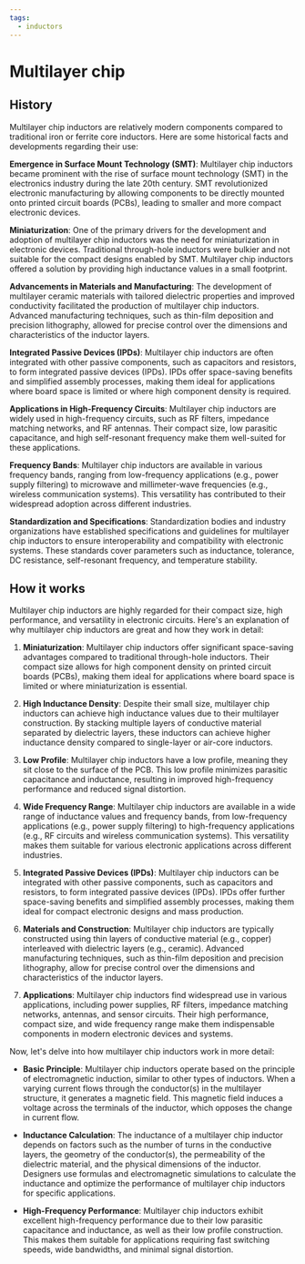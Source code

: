```yaml
---
tags:
  - inductors
---
```



# Multilayer chip

## History

Multilayer chip inductors are relatively modern components compared to traditional iron or ferrite core inductors. Here are some historical facts and developments regarding their use:

**Emergence in Surface Mount Technology (SMT)**: Multilayer chip inductors became prominent with the rise of surface mount technology (SMT) in the electronics industry during the late 20th century. SMT revolutionized electronic manufacturing by allowing components to be directly mounted onto printed circuit boards (PCBs), leading to smaller and more compact electronic devices.

**Miniaturization**: One of the primary drivers for the development and adoption of multilayer chip inductors was the need for miniaturization in electronic devices. Traditional through-hole inductors were bulkier and not suitable for the compact designs enabled by SMT. Multilayer chip inductors offered a solution by providing high inductance values in a small footprint.

**Advancements in Materials and Manufacturing**: The development of multilayer ceramic materials with tailored dielectric properties and improved conductivity facilitated the production of multilayer chip inductors. Advanced manufacturing techniques, such as thin-film deposition and precision lithography, allowed for precise control over the dimensions and characteristics of the inductor layers.

**Integrated Passive Devices (IPDs)**: Multilayer chip inductors are often integrated with other passive components, such as capacitors and resistors, to form integrated passive devices (IPDs). IPDs offer space-saving benefits and simplified assembly processes, making them ideal for applications where board space is limited or where high component density is required.

**Applications in High-Frequency Circuits**: Multilayer chip inductors are widely used in high-frequency circuits, such as RF filters, impedance matching networks, and RF antennas. Their compact size, low parasitic capacitance, and high self-resonant frequency make them well-suited for these applications.

**Frequency Bands**: Multilayer chip inductors are available in various frequency bands, ranging from low-frequency applications (e.g., power supply filtering) to microwave and millimeter-wave frequencies (e.g., wireless communication systems). This versatility has contributed to their widespread adoption across different industries.

**Standardization and Specifications**: Standardization bodies and industry organizations have established specifications and guidelines for multilayer chip inductors to ensure interoperability and compatibility with electronic systems. These standards cover parameters such as inductance, tolerance, DC resistance, self-resonant frequency, and temperature stability.

## How it works

Multilayer chip inductors are highly regarded for their compact size, high performance, and versatility in electronic circuits. Here's an explanation of why multilayer chip inductors are great and how they work in detail:

1. **Miniaturization**: Multilayer chip inductors offer significant space-saving advantages compared to traditional through-hole inductors. Their compact size allows for high component density on printed circuit boards (PCBs), making them ideal for applications where board space is limited or where miniaturization is essential.

2. **High Inductance Density**: Despite their small size, multilayer chip inductors can achieve high inductance values due to their multilayer construction. By stacking multiple layers of conductive material separated by dielectric layers, these inductors can achieve higher inductance density compared to single-layer or air-core inductors.

3. **Low Profile**: Multilayer chip inductors have a low profile, meaning they sit close to the surface of the PCB. This low profile minimizes parasitic capacitance and inductance, resulting in improved high-frequency performance and reduced signal distortion.

4. **Wide Frequency Range**: Multilayer chip inductors are available in a wide range of inductance values and frequency bands, from low-frequency applications (e.g., power supply filtering) to high-frequency applications (e.g., RF circuits and wireless communication systems). This versatility makes them suitable for various electronic applications across different industries.

5. **Integrated Passive Devices (IPDs)**: Multilayer chip inductors can be integrated with other passive components, such as capacitors and resistors, to form integrated passive devices (IPDs). IPDs offer further space-saving benefits and simplified assembly processes, making them ideal for compact electronic designs and mass production.

6. **Materials and Construction**: Multilayer chip inductors are typically constructed using thin layers of conductive material (e.g., copper) interleaved with dielectric layers (e.g., ceramic). Advanced manufacturing techniques, such as thin-film deposition and precision lithography, allow for precise control over the dimensions and characteristics of the inductor layers.

7. **Applications**: Multilayer chip inductors find widespread use in various applications, including power supplies, RF filters, impedance matching networks, antennas, and sensor circuits. Their high performance, compact size, and wide frequency range make them indispensable components in modern electronic devices and systems.

Now, let's delve into how multilayer chip inductors work in more detail:

- **Basic Principle**: Multilayer chip inductors operate based on the principle of electromagnetic induction, similar to other types of inductors. When a varying current flows through the conductor(s) in the multilayer structure, it generates a magnetic field. This magnetic field induces a voltage across the terminals of the inductor, which opposes the change in current flow.

- **Inductance Calculation**: The inductance of a multilayer chip inductor depends on factors such as the number of turns in the conductive layers, the geometry of the conductor(s), the permeability of the dielectric material, and the physical dimensions of the inductor. Designers use formulas and electromagnetic simulations to calculate the inductance and optimize the performance of multilayer chip inductors for specific applications.

- **High-Frequency Performance**: Multilayer chip inductors exhibit excellent high-frequency performance due to their low parasitic capacitance and inductance, as well as their low profile construction. This makes them suitable for applications requiring fast switching speeds, wide bandwidths, and minimal signal distortion.

